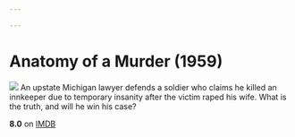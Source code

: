 ```yaml
---

---
```


# Anatomy of a Murder (1959)
![](https://m.media-amazon.com/images/M/MV5BNzIzZTNlZmUtMWY0YS00MjY2LTg2NjUtNTZhMzQ0MTUyMDYxXkEyXkFqcGdeQXVyNjc5NjEzNA@@._V1_SX300.jpg)
An upstate Michigan lawyer defends a soldier who claims he killed an innkeeper due to temporary insanity after the victim raped his wife. What is the truth, and will he win his case?

**8.0** on [IMDB](https://www.imdb.com/title/tt0052561)
